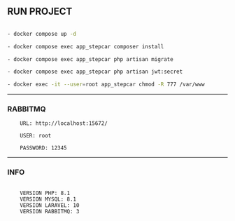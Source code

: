 ## RUN PROJECT

```bash

- docker compose up -d

- docker compose exec app_stepcar composer install

- docker compose exec app_stepcar php artisan migrate

- docker compose exec app_stepcar php artisan jwt:secret

- docker exec -it --user=root app_stepcar chmod -R 777 /var/www
```

---

### RABBITMQ

```info
    URL: http://localhost:15672/

    USER: root

    PASSWORD: 12345
```

---

### INFO

```info

    VERSION PHP: 8.1
    VERSION MYSQL: 8.1
    VERSION LARAVEL: 10
    VERSION RABBITMQ: 3

```

